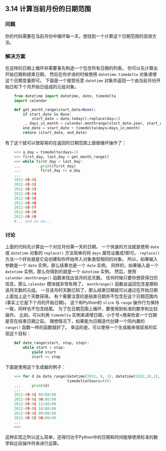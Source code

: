 ## 3.14 计算当前月份的日期范围 ##
### 问题 ###
你的代码需要在当前月份中循环每一天，想找到一个计算这个日期范围的高效方法。
### 解决方案 ###
在这样的日期上循环并需要事先构造一个包含所有日期的列表。
你可以先计算出开始日期和结束日期，
然后在你步进的时候使用 ``datetime.timedelta`` 对象递增这个日期变量即可。
下面是一个接受任意 ``datetime`` 对象并返回一个由当前月份开始日和下个月开始日组成的元组对象。
```python
    from datetime import datetime, date, timedelta
    import calendar

    def get_month_range(start_date=None):
        if start_date is None:
            start_date = date.today().replace(day=1)
        _, days_in_month = calendar.monthrange(start_date.year, start_date.month)
        end_date = start_date + timedelta(days=days_in_month)
        return (start_date, end_date)

```
有了这个就可以很容易的在返回的日期范围上面做循环操作了：
```python
    >>> a_day = timedelta(days=1)
    >>> first_day, last_day = get_month_range()
    >>> while first_day < last_day:
    ...         print(first_day)
    ...         first_day += a_day
    ...
    2012-08-01
    2012-08-02
    2012-08-03
    2012-08-04
    2012-08-05
    2012-08-06
    2012-08-07
    2012-08-08
    2012-08-09
    #... and so on...

```
### 讨论 ###
上面的代码先计算出一个对应月份第一天的日期。
一个快速的方法就是使用 ``date`` 或 ``datetime`` 对象的 ``replace()`` 方法简单的将 ``days`` 属性设置成1即可。
``replace()`` 方法一个好处就是它会创建和你开始传入对象类型相同的对象。
所以，如果输入参数是一个 ``date`` 实例，那么结果也是一个 ``date`` 实例。
同样的，如果输入是一个 ``datetime`` 实例，那么你得到的就是一个 ``datetime`` 实例。
然后，使用 ``calendar.monthrange()`` 函数来找出该月的总天数。
任何时候只要你想获得日历信息，那么 ``calendar`` 模块就非常有用了。
``monthrange()`` 函数会返回包含星期和该月天数的元组。
一旦该月的天数已知了，那么结束日期就可以通过在开始日期上面加上这个天数获得。
有个需要注意的是结束日期并不包含在这个日期范围内(事实上它是下个月的开始日期)。
这个和Python的 ``slice`` 与 ``range`` 操作行为保持一致，同样也不包含结尾。
为了在日期范围上循环，要使用到标准的数学和比较操作。
比如，可以利用 ``timedelta`` 实例来递增日期，小于号<用来检查一个日期是否在结束日期之前。
理想情况下，如果能为日期迭代创建一个同内置的 ``range()`` 函数一样的函数就好了。
幸运的是，可以使用一个生成器来很容易的实现这个目标：
```python
    def date_range(start, stop, step):
        while start < stop:
            yield start
            start += step

```
下面是使用这个生成器的例子：
```python
    >>> for d in date_range(datetime(2012, 9, 1), datetime(2012,10,1),
                            timedelta(hours=6)):
    ...     print(d)
    ...
    2012-09-01 00:00:00
    2012-09-01 06:00:00
    2012-09-01 12:00:00
    2012-09-01 18:00:00
    2012-09-02 00:00:00
    2012-09-02 06:00:00
    ...
    >>>

```
这种实现之所以这么简单，还得归功于Python中的日期和时间能够使用标准的数学和比较操作符来进行运算。
